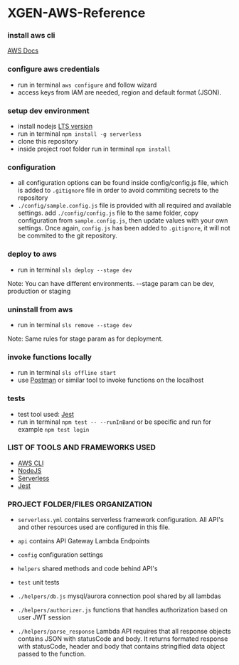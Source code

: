 # XGEN-AWS-Reference

### install aws cli 

[AWS Docs](https://docs.aws.amazon.com/cli/latest/userguide/installing.html)

### configure aws credentials

- run in terminal `aws configure` and follow wizard
- access keys from IAM are needed, region and default format (JSON).

### setup dev environment

- install nodejs [LTS version](https://nodejs.org/en/)
- run in terminal `npm install -g serverless`
- clone this repository
- inside project root folder run in terminal `npm install`

### configuration 

- all configuration options can be found inside config/config.js file, which is added to `.gitignore` file in order to avoid commiting secrets to the repository
- `./config/sample.config.js` file is provided with all required and available settings. add `./config/config.js` file to the same folder, copy configuration from `sample.config.js`, then update values with your own settings. Once again, `config.js` has been added to `.gitignore`, it will not be commited to the git repository. 

### deploy to aws

- run in terminal `sls deploy --stage dev`

Note: You can have different environments. --stage param can be dev, production or staging 

### uninstall from aws 

- run in terminal `sls remove --stage dev`

Note: Same rules for stage param as for deployment. 

### invoke functions locally

- run in terminal `sls offline start`
- use [Postman](https://www.getpostman.com/) or similar tool to invoke functions on the localhost

### tests

- test tool used: [Jest](https://facebook.github.io/jest)
- run in terminal `npm test -- --runInBand` or be specific and run for example `npm test login`

### LIST OF TOOLS AND FRAMEWORKS USED

- [AWS CLI](https://docs.aws.amazon.com/cli/latest/userguide/installing.html)
- [NodeJS](https://nodejs.org/en/)
- [Serverless](https://serverless.com/)
- [Jest](https://facebook.github.io/jest/)


### PROJECT FOLDER/FILES ORGANIZATION

- `serverless.yml` contains serverless framework configuration. All API's and other resources used are configured in this file. 

- `api` contains API Gateway Lambda Endpoints 
- `config` configuration settings
- `helpers` shared methods and code behind API's
- `test` unit tests

- `./helpers/db.js` mysql/aurora connection pool shared by all lambdas
- `./helpers/authorizer.js` functions that handles authorization based on user JWT session 
- `./helpers/parse_response` Lambda API requires that all response objects contains JSON with statusCode and body. It returns formated response with statusCode, header and body that contains stringified data object passed to the function. 
